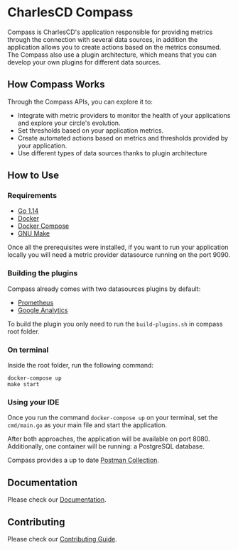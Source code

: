 # CharlesCD Compass

Compass is CharlesCD's application responsible for providing metrics through the connection with several data sources, in addition the application allows you to create actions based on the metrics consumed. The Compass also use a plugin architecture, which means that you can develop your own plugins for different data sources.

## How Compass Works
Through the Compass APIs, you can explore it to:
- Integrate with metric providers to monitor the health of your applications and explore your circle's evolution.
- Set thresholds based on your application metrics.
- Create automated actions based on metrics and thresholds provided by your application.
- Use different types of data sources thanks to plugin architecture

## How to Use

### Requirements
 - [Go 1.14]
 - [Docker]
 - [Docker Compose]
 - [GNU Make]

Once all the prerequisites were installed, if you want to run your application locally you will need a metric provider datasource running on the port 9090.

### Building the plugins
Compass already comes with two datasources plugins by default:
- [Prometheus]
- [Google Analytics]

To build the plugin you only need to run the `build-plugins.sh` in compass root folder.

### On terminal

Inside the root folder, run the following command:

```
docker-compose up
make start
```

### Using your IDE
Once you run the command `docker-compose up` on your terminal, set the `cmd/main.go` as your main file and start the application.

After both approaches, the application will be available on port 8080. Additionally, one container will be running: a PostgreSQL database.
 
Compass provides a up to date [Postman Collection].

## Documentation

Please check our [Documentation].

## Contributing

Please check our [Contributing Guide].

[Go 1.14]: https://golang.org/dl/
[Prometheus]: https://prometheus.io/
[Google Analytics]: https://analytics.google.com/
[GNU Make]: https://www.gnu.org/software/make/
[Docker]: https://docs.docker.com/get-docker/
[Docker Compose]: https://docs.docker.com/compose/install/
[Postman Collection]: resources/postman-collection.mod
[Contributing Guide]: https://github.com/ZupIT/charlescd/blob/master/CONTRIBUTING.md
[Documentation]: https://docs.charlescd.io/
